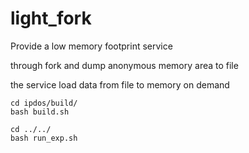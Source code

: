 # light_fork

Provide a low memory footprint service

through fork and dump anonymous memory area to file

the service load data from file to memory on demand

```
cd ipdos/build/
bash build.sh

cd ../../
bash run_exp.sh

```
